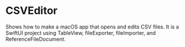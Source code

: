 # CSVEditor
Shows how to make a macOS app that opens and edits CSV files. It is a  SwiftUI project using TableView, fileExporter, fileImporter, and ReferenceFileDocument. 
